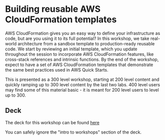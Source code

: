 # Building reusable AWS CloudFormation templates

AWS CloudFormation gives you an easy way to define your infrastructure as code, but are you using it to its full potential? In this workshop, we take real-world architecture from a sandbox template to production-ready reusable code. We start by reviewing an initial template, which you update throughout the session to incorporate AWS CloudFormation features, like cross-stack references and intrinsic functions. By the end of the workshop, expect to have a set of AWS CloudFormation templates that demonstrate the same best practices used in AWS Quick Starts.

This is presented as a 300 level workshop, starting at 200 level content and quickly ramping up to 300 level content by the last two labs. 400 level users may find some of this material basic - it is meant for 200 level users to level up to 300.

## Deck

The deck for this workshop can be found [here](https://www.slideshare.net/DanielBlanco35/reinvent-2019-dop304-building-reusable-aws-cloudformation-templates)

You can safely ignore the "intro to workshops" section of the deck. 

